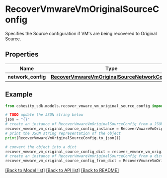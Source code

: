 # RecoverVmwareVmOriginalSourceConfig

Specifies the Source configuration if VM's are being recovered to Original Source.

## Properties

Name | Type | Description | Notes
------------ | ------------- | ------------- | -------------
**network_config** | [**RecoverVmwareVmOriginalSourceNetworkConfig**](RecoverVmwareVmOriginalSourceNetworkConfig.md) |  | [optional] 

## Example

```python
from cohesity_sdk.models.recover_vmware_vm_original_source_config import RecoverVmwareVmOriginalSourceConfig

# TODO update the JSON string below
json = "{}"
# create an instance of RecoverVmwareVmOriginalSourceConfig from a JSON string
recover_vmware_vm_original_source_config_instance = RecoverVmwareVmOriginalSourceConfig.from_json(json)
# print the JSON string representation of the object
print(RecoverVmwareVmOriginalSourceConfig.to_json())

# convert the object into a dict
recover_vmware_vm_original_source_config_dict = recover_vmware_vm_original_source_config_instance.to_dict()
# create an instance of RecoverVmwareVmOriginalSourceConfig from a dict
recover_vmware_vm_original_source_config_from_dict = RecoverVmwareVmOriginalSourceConfig.from_dict(recover_vmware_vm_original_source_config_dict)
```
[[Back to Model list]](../README.md#documentation-for-models) [[Back to API list]](../README.md#documentation-for-api-endpoints) [[Back to README]](../README.md)


